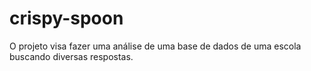 # crispy-spoon
O projeto visa fazer uma análise de uma base de dados de uma escola buscando diversas respostas.
